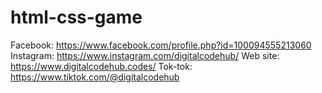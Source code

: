 # html-css-game
Facebook: https://www.facebook.com/profile.php?id=100094555213060
Instagram: https://www.instagram.com/digitalcodehub/ 
Web site: https://www.digitalcodehub.codes/
Tok-tok: https://www.tiktok.com/@digitalcodehub
